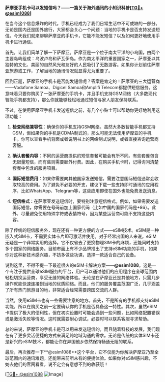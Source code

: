 **萨摩亚手机卡可以发短信吗？——一篇关于海外通讯的小知识科普[[TG💪+ @esim1088](https://t.me/s/esim1088)]**

在当今这个信息爆炸的时代，手机已经成为了我们日常生活中不可或缺的一部分。无论是国内还是国外旅行，大家都会关心一个问题：当地的手机卡是否支持发送短信。今天我们就来聊聊萨摩亚的手机卡，它能不能发短信？以及如何更好地使用手机卡进行通信。

首先，让我们简单了解一下萨摩亚。萨摩亚是一个位于南太平洋的小岛国，由两个主要岛屿组成：乌波卢岛和萨瓦伊岛。作为南太平洋的重要国家之一，萨摩亚以其独特的文化、美丽的自然风光和友好的人民吸引了无数游客。如果你计划前往萨摩亚旅游或工作，了解当地的通讯情况就显得尤为重要了。

回到正题，萨摩亚的手机卡是否能发短信呢？答案是肯定的！萨摩亚的三大运营商——Vodafone Samoa、Digicel Samoa和Amplifi Telecom都提供短信服务。这意味着只要你购买了一张萨摩亚的手机卡，并且手机支持GSM网络（大多数现代智能手机都支持），那么你就能够轻松地通过短信与家人朋友保持联系。

不过，在使用萨摩亚手机卡发送短信之前，有几个小贴士可以帮助你更好地利用这项功能：

1. **检查网络兼容性**：确保你的手机支持GSM网络。虽然大多数智能手机都支持GSM，但如果你的手机是CDMA制式的，那么可能无法使用萨摩亚的手机卡。你可以查看手机背面或者说明书上的网络制式说明，或者直接咨询运营商客服。

2. **确认套餐内容**：不同的运营商提供的短信套餐可能会有所不同。有些套餐包含无限量短信，而有些则需要额外付费。因此，在购买手机卡时，记得询问清楚套餐中包含的服务项目。

3. **国际短信费用**：如果你需要向其他国家发送短信，需要注意国际短信通常会收取较高的费用。为了避免不必要的开支，建议下载一些支持即时通讯的应用程序，比如WhatsApp、Telegram等，这些应用即使在国外也能免费发送消息。

4. **短信格式**：在萨摩亚发送短信时，要特别注意短信格式。例如，如果需要发送国际短信，你需要在号码前加上国家代码（比如中国的国家代码是+86）。此外，尽量避免使用特殊字符或表情符号，因为某些运营商可能不支持这些内容。

除了传统的短信服务外，现在还有一种更方便的方式——eSIM技术。eSIM是一种嵌入式SIM卡，不需要实体卡片即可激活并使用。对于经常出国的人来说，eSIM无疑是一个非常实用的选择。它不仅省去了更换物理SIM卡的麻烦，还能同时支持多个国家的网络服务。目前市面上有不少品牌推出了支持eSIM功能的手机，如果你对这种新技术感兴趣，不妨多做些功课，选择一款适合自己的设备。

说到这里，不得不提一下最近很火的eSIM卡解决方案——**@esim1088**。这是一个专注于提供全球eSIM服务的平台，用户可以通过他们的应用程序在全球范围内轻松切换运营商，享受无缝的网络体验。无论是在萨摩亚还是其他地方，只需几步操作就能快速连接到当地的优质网络。而且，他们的服务覆盖范围广泛，几乎涵盖了所有热门旅游目的地，非常适合经常需要跨国交流的人群。

当然，使用eSIM卡也有一些需要注意的地方。首先，不是所有的手机都支持eSIM功能，所以在购买之前一定要确认你的手机是否具备这一特性。其次，虽然eSIM卡提供了极大的便利性，但在初次设置时可能会遇到一些问题，比如网络配置错误或是激活失败等情况。这时就需要耐心调试，必要时可以联系客服寻求帮助。

总的来说，萨摩亚的手机卡是可以用来发送短信的，而且随着科技的发展，我们现在有了更多灵活便捷的方式来满足跨地域沟通的需求。无论是传统的实体SIM卡还是新兴的eSIM技术，都能让你在异国他乡依然保持畅通无阻的联系。

最后，再次推荐一下**@esim1088**这个平台，它不仅能为你解决萨摩亚乃至全球范围内的通讯难题，还能带来前所未有的便捷体验。如果你对eSIM感兴趣，不妨去他们的官网看看，说不定会有意想不到的收获哦！

[[TG💪+ @esim1088](https://t.me/s/esim1088) ![Image](https://i.postimg.cc/4NQfJmqS/Snipaste-2025-05-13-00-14-12.png)]